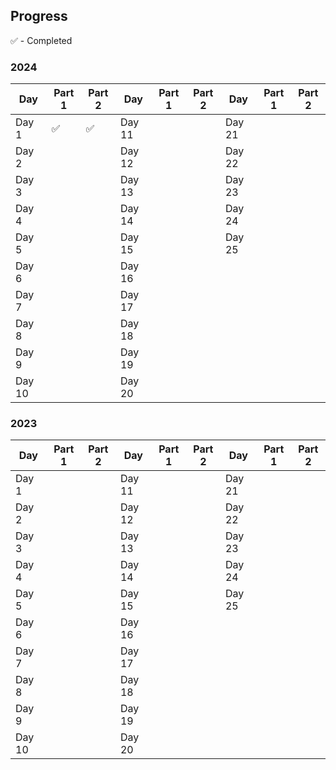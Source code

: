 ## Progress
✅ - Completed

### 2024

| Day      | Part 1 | Part 2 | Day      | Part 1 | Part 2 | Day      | Part 1 | Part 2 |
|----------|--------|--------|----------|--------|--------|----------|--------|--------|
| Day 1    |   ✅   |  ✅   | Day 11   |        |         | Day 21   |        |        |
| Day 2    |      |     | Day 12   |        |        | Day 22   |        |        |
| Day 3    |      |     | Day 13   |        |        | Day 23   |        |        |
| Day 4    |      |     | Day 14   |        |        | Day 24   |        |        |
| Day 5    |      |  | Day 15   |        |        | Day 25   |        |        |
| Day 6    |      |   | Day 16   |        |        |
| Day 7    |      |     | Day 17   |        |        |
| Day 8    |      |        | Day 18   |        |        |
| Day 9    |      |        | Day 19   |        |        |
| Day 10   |      |        | Day 20   |        |        |

### 2023

| Day      | Part 1 | Part 2 | Day      | Part 1 | Part 2 | Day      | Part 1 | Part 2 |
|----------|--------|--------|----------|--------|--------|----------|--------|--------|
| Day 1    |        |        | Day 11   |        |        | Day 21   |        |        |
| Day 2    |        |        | Day 12   |        |        | Day 22   |        |        |
| Day 3    |        |        | Day 13   |        |        | Day 23   |        |        |
| Day 4    |        |        | Day 14   |        |        | Day 24   |        |        |
| Day 5    |        |      | Day 15   |        |        | Day 25   |        |        |
| Day 6    |        |        | Day 16   |        |        |
| Day 7    |        |        | Day 17   |        |        |
| Day 8    |        |      | Day 18   |        |        |
| Day 9    |          |        | Day 19     |        |        |
| Day 10   |          |        | Day 20     |        |         |